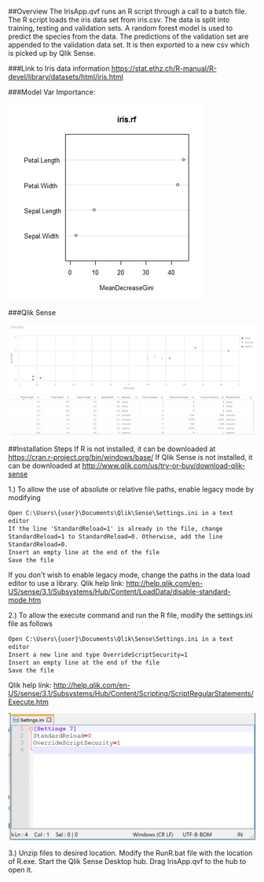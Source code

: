 ##Overview
The IrisApp.qvf runs an R script through a call to a batch file. The R script loads the iris data set from iris.csv. The data is split into training, testing and validation sets. A random forest model is used to predict the species from the data. The predictions of the validation set are appended to the validation data set. It is then exported to a new csv which is picked up by Qlik Sense.

###Link to Iris data information 
https://stat.ethz.ch/R-manual/R-devel/library/datasets/html/iris.html

###Model Var Importance:

![alt tag](https://github.com/kristywedel/IrisQlikSense/blob/master/plot.png)

###Qlik Sense

![alt tag](https://github.com/kristywedel/IrisQlikSense/blob/master/QlikSense.PNG)

##Installation Steps
If R is not installed, it can be downloaded at https://cran.r-project.org/bin/windows/base/
If Qlik Sense is not installed, it can be downloaded at 
http://www.qlik.com/us/try-or-buy/download-qlik-sense

1.) To allow the use of absolute or relative file paths, enable legacy mode by modifying  

    Open C:\Users\{user}\Documents\Qlik\Sense\Settings.ini in a text editor
    If the line 'StandardReload=1' is already in the file, change StandardReload=1 to StandardReload=0. Otherwise, add the line StandardReload=0.
	Insert an empty line at the end of the file
    Save the file

If you don't wish to enable legacy mode, change the paths in the data load editor to use a library. Qlik help link: http://help.qlik.com/en-US/sense/3.1/Subsystems/Hub/Content/LoadData/disable-standard-mode.htm

2.) To allow the execute command and run the R file, modify the settings.ini file as follows 

    Open C:\Users\{user}\Documents\Qlik\Sense\Settings.ini in a text editor
    Insert a new line and type OverrideScriptSecurity=1
	Insert an empty line at the end of the file
	Save the file

Qlik help link: http://help.qlik.com/en-US/sense/3.1/Subsystems/Hub/Content/Scripting/ScriptRegularStatements/Execute.htm 

![alt tag](https://github.com/kristywedel/IrisQlikSense/blob/master/settings.PNG)

3.) Unzip files to desired location. Modify the RunR.bat file with the location of R.exe. Start the Qlik Sense Desktop hub. Drag IrisApp.qvf to the hub to open it.

